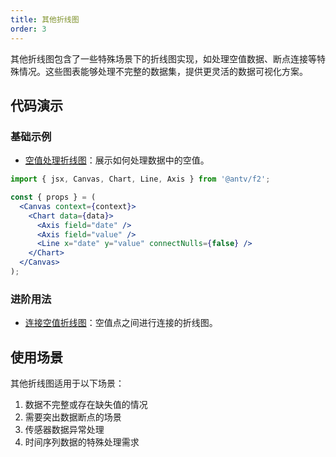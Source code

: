 ```yaml
---
title: 其他折线图
order: 3
---
```


其他折线图包含了一些特殊场景下的折线图实现，如处理空值数据、断点连接等特殊情况。这些图表能够处理不完整的数据集，提供更灵活的数据可视化方案。

## 代码演示

### 基础示例

- [空值处理折线图](./demo/null.jsx)：展示如何处理数据中的空值。

```jsx
import { jsx, Canvas, Chart, Line, Axis } from '@antv/f2';

const { props } = (
  <Canvas context={context}>
    <Chart data={data}>
      <Axis field="date" />
      <Axis field="value" />
      <Line x="date" y="value" connectNulls={false} />
    </Chart>
  </Canvas>
);
```

### 进阶用法

- [连接空值折线图](./demo/connect-null.jsx)：空值点之间进行连接的折线图。

## 使用场景

其他折线图适用于以下场景：

1. 数据不完整或存在缺失值的情况
2. 需要突出数据断点的场景
3. 传感器数据异常处理
4. 时间序列数据的特殊处理需求

